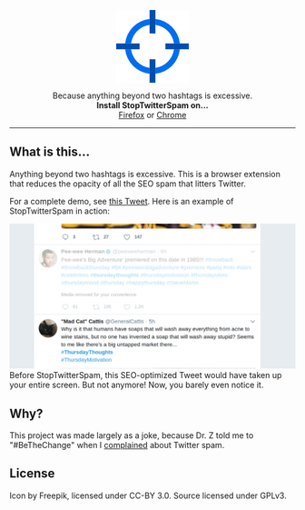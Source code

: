 <p align="center">
  <img align="center" src="img/target.png">

  <p align="center">
     Because anything beyond two hashtags is excessive.
    <br>
    <strong>Install StopTwitterSpam on...</strong>
    <br>
    <a href="https://addons.mozilla.org/en-US/firefox/addon/stoptwitterspam/">Firefox</a> or <a href="https://chrome.google.com/webstore/detail/stoptwitterspam/deffhkogioklbgoopnchedbbmfeeoegm">Chrome</a>
  </p>
</p>

---

## What is this...

Anything beyond two hashtags is excessive. This is a browser extension that reduces the opacity of all the SEO spam that litters Twitter.

For a complete demo, see [this Tweet](https://twitter.com/MilesMcCain/status/1022576747991195653). Here is an example of StopTwitterSpam in action:

![An example of the extension blocking out an annoying tweet with loads of media attachments](img/demo.png)
Before StopTwitterSpam, this SEO-optimized Tweet would have taken up your entire screen. But not anymore! Now, you barely even notice it.

## Why?

This project was made largely as a joke, because Dr. Z told me to "#BeTheChange" when I [complained](https://twitter.com/nicholaszufelt/status/1022562456508489728) about Twitter spam.

## License

Icon by Freepik, licensed under CC-BY 3.0. Source licensed under GPLv3.